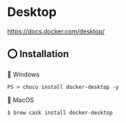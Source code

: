 # Desktop


https://docs.docker.com/desktop/

## :o: Installation

:pushpin: Windows

```
PS > choco install docker-desktop -y
```

:pushpin: MacOS

```
$ brew cask install docker-desktop
```

